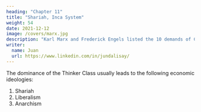 ```yaml
---
heading: "Chapter 11"
title: "Shariah, Inca System"
weight: 54
date: 2021-12-12
image: /covers/marx.jpg
description: "Karl Marx and Frederick Engels listed the 10 demands of Communism in The Communist Manifesto"
writer:
  name: Juan
  url: https://www.linkedin.com/in/jundalisay/
---
```




The dominance of the Thinker Class usually leads to the following economic ideologies:

1. Shariah
2. Liberalism
3. Anarchism



<!-- Theocratic and imperial dynastic systems represent governance and political ideologies that influence economic structures through the lens of religious authority or dynastic rule. While these systems are often associated with specific forms of governance rather than purely economic ideologies, there are certain economic characteristics within theocratic and imperial dynastic rule that can be likened to particular economic ideologies or practices. Here's an exploration of economic ideologies that share similarities with **theocracy** and **imperial dynasties**:

### 1. **Theocracy**
   - **Core Ideas**: A theocracy is a form of government where religious leaders or religious institutions hold political power, and the laws of the state are based on religious doctrines. In a theocracy, religion is the central source of authority, and the economic system is often shaped by religious teachings and ethical guidelines.
   - **Economic Characteristics**:
     - **Religious Control of Resources**: The state may control or heavily regulate economic resources based on religious principles. For example, in many theocratic systems, religious institutions may own and manage land, wealth, and business enterprises, often using the proceeds to support religious activities and maintain control.
     - **Wealth Redistribution**: Religious leaders may dictate the distribution of wealth according to religious mandates, with mechanisms like tithing (donating a percentage of one's income to religious authorities) and charity (zakat in Islam, for example).
     - **Prohibition of Certain Economic Activities**: Some activities, such as lending with interest (usury), alcohol production, or certain forms of trade, may be prohibited based on religious laws.
     - **Economic Justice and Charity**: The theocratic system might emphasize economic justice, including caring for the poor and vulnerable, but often within the confines of religious frameworks.
   
   - **Similar Economic Ideologies**:
     - **Feudalism**: In medieval Europe, feudalism often had a religious component, where the Catholic Church held vast landholdings, controlled economic activities in certain regions, and was involved in wealth redistribution via tithing. Lords and vassals would often derive their economic power from religious legitimacy granted by the Church.
     - **Islamic Economics**: Islamic economies are heavily influenced by theocratic principles. In Islam, economic activities are subject to religious laws (Sharia), which prohibit practices like usury (riba) and require charitable giving (zakat). The economy is viewed as a means to fulfill religious duties and uphold social justice.
     - **Theocratic Capitalism**: In some theocratic systems, such as in certain religiously guided states or regions, a form of capitalism may coexist, where religious authorities regulate economic activities but also allow private ownership and enterprise under strict guidelines that adhere to religious laws.

   - **Examples**:
     - **Iran**: A modern example of a theocratic state where the Supreme Leader holds significant authority over both the government and economic matters, including the regulation of industries in accordance with Islamic principles.
     - **Vatican City**: A unique theocratic state governed by the Pope, where the economy is influenced by the Catholic Church’s spiritual and material authority.
     - **Medieval Catholic Europe**: The Church had a significant role in economic affairs, influencing trade, land ownership, and wealth distribution.

---

### 2. **Imperial Dynasties**
   - **Core Ideas**: Imperial dynasties typically refer to systems of government where a single family or ruler, often claiming divine or hereditary legitimacy, rules over an empire. These empires tend to centralize political and economic power, and the economy is often structured to benefit the imperial family and their loyal subjects, while subjugating others.
   - **Economic Characteristics**:
     - **Centralized Control**: The imperial ruler or dynasty has significant control over economic activities, such as trade, taxation, and resource distribution. The ruler often owns or has exclusive rights to major economic resources (land, precious metals, etc.).
     - **Exploitation of Conquered Territories**: Imperial systems often involve the exploitation of resources and labor from conquered territories, leading to the extraction of wealth from colonies or subject populations. This might include the use of slaves or forced labor.
     - **Tributary System**: Vassal states or conquered regions often pay tribute to the imperial center. This tribute may take the form of taxes, goods, or military service, reinforcing the economic power of the imperial family or ruling class.
     - **Monopoly on Trade**: In some imperial systems, the ruling dynasty controls trade routes and sets up monopolies over the exchange of goods, both within the empire and with foreign nations.
     - **Social Hierarchies and Labor Systems**: The economy may rely on rigid class structures, with elites and nobility benefiting from control over land and labor, while peasants or lower classes work under the authority of the ruling dynasty.

   - **Similar Economic Ideologies**:
     - **Mercantilism**: Mercantilism is an economic system that emphasizes state control of the economy to enhance national wealth, often through protectionist policies, monopolies, and colonial exploitation. Mercantilist policies were often seen in imperial systems, where the state (or the imperial ruler) controls trade and resources.
     - **Feudalism (with imperial aspects)**: In an imperial dynasty, the land and wealth were often distributed through a feudal-like system, where local lords and vassals would control land granted by the emperor or ruler in exchange for loyalty and military service. In this case, the emperor had supreme authority, but the economic structures were decentralized at the local level.
     - **Patrimonialism**: This economic system is similar to the imperial system in that power and wealth are distributed based on loyalty to the ruler or ruling family. Economic resources are often seen as personal property of the ruler, and they are distributed through patronage networks. This can be seen in the way imperial rulers might redistribute wealth to maintain loyalty and control.

   - **Examples**:
     - **Imperial China**: Dynasties such as the Qing or Ming controlled vast territories and operated under a system where the emperor had ultimate control over the economy, managing agricultural output, trade, and taxation. Imperial China also relied on a tributary system with neighboring countries.
     - **Roman Empire**: The Roman emperors centralized control of trade, tax collection, and land, using the wealth extracted from conquered territories to fund imperial expansion and maintain the luxury of the imperial court.
     - **The Ottoman Empire**: The Ottomans controlled vast swathes of land, operated a system of tribute and taxation, and utilized monopolies on certain trades (like silk and spices) while maintaining a class-based, feudal system under the sultans.

---

### Comparison of Theocracy and Imperial Dynasties with Other Economic Ideologies:

| **Feature/Characteristic**          | **Theocracy**                                | **Imperial Dynasties**                         |
|-------------------------------------|----------------------------------------------|------------------------------------------------|
| **Control over the economy**        | Religious leaders control resources and economic activities | Emperor/dynastic family controls resources and trade |
| **Property ownership**              | Often collective or religiously controlled property | The emperor or dynasty owns most land, with distribution to loyal subjects |
| **Labor system**                    | Based on religious duties (e.g., tithing, charity) | Often relies on tributary systems, forced labor, or feudal obligations |
| **Economic policies**               | Regulated by religious doctrine (e.g., Sharia, Christian doctrine) | Centralized control, exploitation of colonies, trade monopolies |
| **Wealth distribution**             | Often redistributed via religious institutions | Wealth is concentrated in the hands of the ruling family or elite |
| **Social classes**                  | Often stratified according to religious laws | Rigid hierarchical structures, with nobility and peasants |
| **Examples**                        | Iran (modern), Vatican City (modern), Medieval Catholic Europe | Ancient China, Roman Empire, Ottoman Empire |

### Conclusion:
While theocratic and imperial dynastic systems aren't typically classified as economic ideologies in the traditional sense, they have distinct economic characteristics that can be compared to other systems. **Theocracy** often emphasizes religious control and regulation, while **imperial dynasties** focus on centralized power, territorial exploitation, and economic monopolies. Both systems share characteristics of centralized economic control, hierarchical social structures, and wealth redistribution, either through religious or dynastic power structures.

 -->
